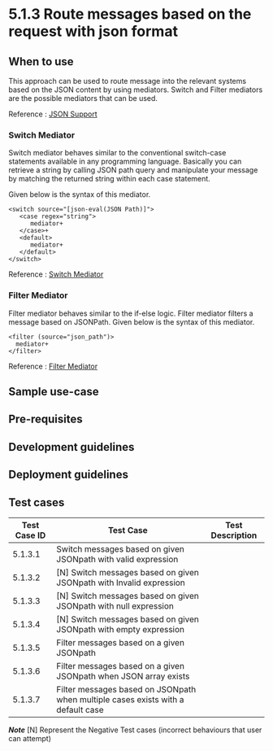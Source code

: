 # 5.1.3 Route messages based on the request with json format

## When to use

This approach can be used to route message into the relevant systems based on the JSON content by using mediators.
Switch and Filter mediators are the possible mediators that can be used.

Reference : [JSON Support](https://docs.wso2.com/display/EI600/JSON+Support)

### Switch Mediator
Switch mediator behaves similar to the conventional switch-case statements available in any programming language.
Basically you can retrieve a string by calling  JSON path query and manipulate your message by matching
the returned string within each case statement.

Given below is the syntax of this mediator.

```
<switch source="[json-eval(JSON Path)]">
   <case regex="string">
      mediator+
   </case>+
   <default>
      mediator+
   </default>
</switch>

```

Reference : [Switch Mediator](https://docs.wso2.com/display/EI610/Switch+Mediator)


### Filter Mediator

Filter mediator behaves similar to the if-else logic. Filter mediator filters a message based on JSONPath.
Given below is the syntax of this mediator.

```
<filter (source="json_path")>
  mediator+
</filter>

```

Reference : [Filter Mediator](https://docs.wso2.com/display/EI610/Filter+Mediator)


## Sample use-case


## Pre-requisites


## Development guidelines


## Deployment guidelines


## Test cases

| Test Case ID  |                        Test Case	               |                                Test Description                |
| ------------- | ------------------------------------------------ | ---------------------------------------------------------------|
| 5.1.3.1     | Switch messages based on given JSONpath with valid expression   |   |
| 5.1.3.2     | [N] Switch messages based on given JSONpath with Invalid expression |  |
| 5.1.3.3     | [N] Switch messages based on given JSONpath with null expression   |  |
| 5.1.3.4     | [N] Switch messages based on given JSONpath with empty expression  |  |
| 5.1.3.5     | Filter messages based on a given JSONpath   |   |
| 5.1.3.6     | Filter messages based on a given JSONpath when JSON array exists |  |
| 5.1.3.7     | Filter messages based on JSONpath when multiple cases exists with a default case   |  |

**_Note_**
[N] Represent the Negative Test cases (incorrect behaviours that user can attempt)